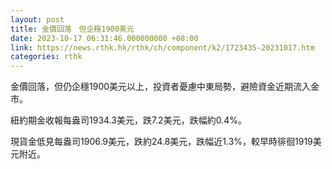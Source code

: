 ```yaml
---
layout: post
title: 金價回落　但企穩1900美元
date: 2023-10-17 06:31:46.000000000 +08:00
link: https://news.rthk.hk/rthk/ch/component/k2/1723435-20231017.htm
categories: rthk
---
```


金價回落，但仍企穩1900美元以上，投資者憂慮中東局勢，避險資金近期流入金市。

紐約期金收報每盎司1934.3美元，跌7.2美元，跌幅約0.4%。

現貨金低見每盎司1906.9美元，跌約24.8美元，跌幅近1.3%，較早時徘徊1919美元附近。
